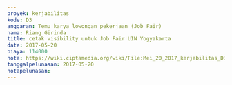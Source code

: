 ```yaml
---
proyek: kerjabilitas
kode: D3
anggaran: Temu karya lowongan pekerjaan (Job Fair)
nama: Riang Girinda
title: cetak visibility untuk Job Fair UIN Yogyakarta
date: 2017-05-20
biaya: 114000
nota: https://wiki.ciptamedia.org/wiki/File:Mei_20_2017_kerjabilitas_D3_marketing_tools_ginda.jpg
tanggalpelunasan: 2017-05-20
notapelunasan:
---
```

